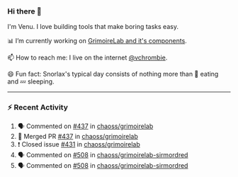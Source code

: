 ### Hi there 👋

I'm Venu. I love building tools that make boring tasks easy.

📊 I’m currently working on [GrimoireLab and it's components](https://chaoss.github.io/grimoirelab).

📫 How to reach me: I live on the internet [@vchrombie](https://www.google.co.in/search?q=vchrombie).

😄 Fun fact: Snorlax's typical day consists of nothing more than :doughnut: eating and :zzz: sleeping.

---

### :zap: Recent Activity

<!--START_SECTION:activity-->
1. 🗣 Commented on [#437](https://github.com/chaoss/grimoirelab/issues/437) in [chaoss/grimoirelab](https://github.com/chaoss/grimoirelab)
2. 🎉 Merged PR [#437](https://github.com/chaoss/grimoirelab/pull/437) in [chaoss/grimoirelab](https://github.com/chaoss/grimoirelab)
3. ❗️ Closed issue [#431](https://github.com/chaoss/grimoirelab/issues/431) in [chaoss/grimoirelab](https://github.com/chaoss/grimoirelab)
4. 🗣 Commented on [#508](https://github.com/chaoss/grimoirelab-sirmordred/issues/508) in [chaoss/grimoirelab-sirmordred](https://github.com/chaoss/grimoirelab-sirmordred)
5. 🗣 Commented on [#508](https://github.com/chaoss/grimoirelab-sirmordred/issues/508) in [chaoss/grimoirelab-sirmordred](https://github.com/chaoss/grimoirelab-sirmordred)
<!--END_SECTION:activity-->

<!--
**vchrombie/vchrombie** is a ✨ _special_ ✨ repository because its `README.md` (this file) appears on your GitHub profile.

Here are some ideas to get you started:

- 🔭 I’m currently working on ...
- 🌱 I’m currently learning ...
- 👯 I’m looking to collaborate on ...
- 🤔 I’m looking for help with ...
- 💬 Ask me about ...
- 📫 How to reach me: ...
- 😄 Pronouns: ...
- ⚡ Fun fact: ...
-->
